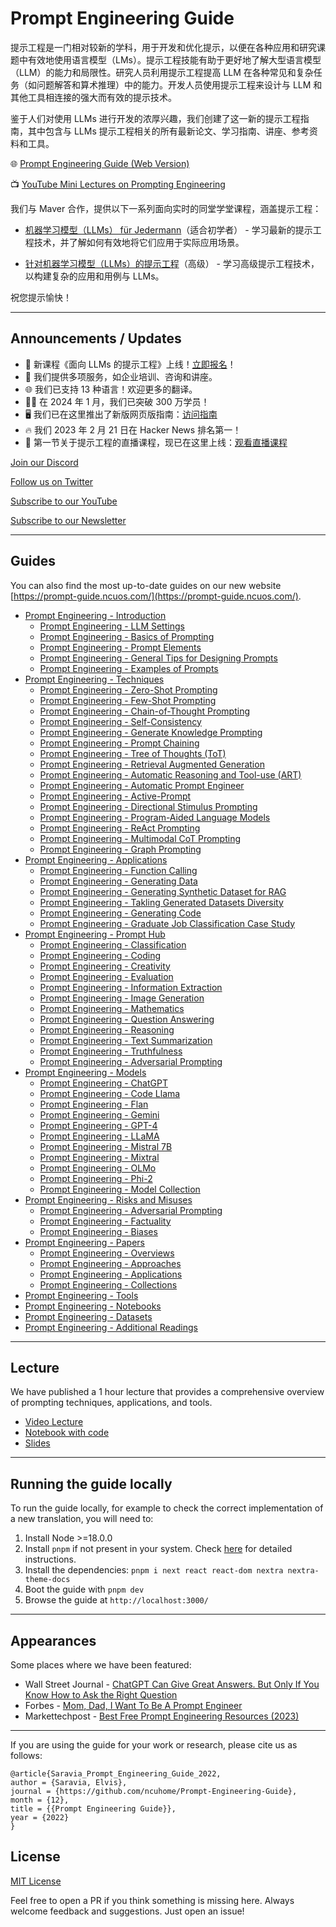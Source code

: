 # Prompt Engineering Guide

提示工程是一门相对较新的学科，用于开发和优化提示，以便在各种应用和研究课题中有效地使用语言模型（LMs）。提示工程技能有助于更好地了解大型语言模型（LLM）的能力和局限性。研究人员利用提示工程提高 LLM 在各种常见和复杂任务（如问题解答和算术推理）中的能力。开发人员使用提示工程来设计与 LLM 和其他工具相连接的强大而有效的提示技术。

鉴于人们对使用 LLMs 进行开发的浓厚兴趣，我们创建了这一新的提示工程指南，其中包含与 LLMs 提示工程相关的所有最新论文、学习指南、讲座、参考资料和工具。

🌐 [Prompt Engineering Guide (Web Version)](https://prompt-guide.ncuos.com/)

📺 [YouTube Mini Lectures on Prompting Engineering](https://www.youtube.com/playlist?list=PLGSHbNsNO4Vha1jB0wMtuYYEVO4laSo0m)

我们与 Maver 合作，提供以下一系列面向实时的同堂学堂课程，涵盖提示工程：

- [机器学习模型（LLMs） für Jedermann](https://maven.com/dair-ai/llms-for-everyone)（适合初学者） - 学习最新的提示工程技术，并了解如何有效地将它们应用于实际应用场景。

- [针对机器学习模型（LLMs）的提示工程](https://maven.com/dair-ai/prompt-engineering-llms)（高级） - 学习高级提示工程技术，以构建复杂的应用和用例与 LLMs。

祝您提示愉快！

---

## Announcements / Updates

- 🎉 新课程《面向 LLMs 的提示工程》上线！[立即报名](https://maven.com/dair-ai/prompt-engineering-llms)！
- 💼 我们提供多项服务，如企业培训、咨询和讲座。
- 🌐 我们已支持 13 种语言！欢迎更多的翻译。
- 👩‍🎓 在 2024 年 1 月，我们已突破 300 万学员！
- 🖥️ 我们已在这里推出了新版网页版指南：[访问指南](https://prompt-guide.ncuos.com/)
- 🔥 我们 2023 年 2 月 21 日在 Hacker News 排名第一！
- 🎉 第一节关于提示工程的直播课程，现已在这里上线：[观看直播课程](https://youtu.be/dOxUroR57xs)

[Join our Discord](https://discord.com/invite/SKgkVT8BGJ)

[Follow us on Twitter](https://twitter.com/dair_ai)

[Subscribe to our YouTube](https://www.youtube.com/channel/UCyna_OxOWL7IEuOwb7WhmxQ)

[Subscribe to our Newsletter](https://nlpnews.substack.com/)

---

## Guides

You can also find the most up-to-date guides on our new website [https://prompt-guide.ncuos.com/](https://prompt-guide.ncuos.com/).

- [Prompt Engineering - Introduction](/introduction)
  - [Prompt Engineering - LLM Settings](/introduction/settings)
  - [Prompt Engineering - Basics of Prompting](/introduction/basics)
  - [Prompt Engineering - Prompt Elements](/introduction/elements)
  - [Prompt Engineering - General Tips for Designing Prompts](/introduction/tips)
  - [Prompt Engineering - Examples of Prompts](/introduction/examples)
- [Prompt Engineering - Techniques](/techniques)
  - [Prompt Engineering - Zero-Shot Prompting](/techniques/zeroshot)
  - [Prompt Engineering - Few-Shot Prompting](/techniques/fewshot)
  - [Prompt Engineering - Chain-of-Thought Prompting](/techniques/cot)
  - [Prompt Engineering - Self-Consistency](/techniques/consistency)
  - [Prompt Engineering - Generate Knowledge Prompting](/techniques/knowledge)
  - [Prompt Engineering - Prompt Chaining](/techniques/prompt_chaining)
  - [Prompt Engineering - Tree of Thoughts (ToT)](/techniques/tot)
  - [Prompt Engineering - Retrieval Augmented Generation](/techniques/rag)
  - [Prompt Engineering - Automatic Reasoning and Tool-use (ART)](/techniques/art)
  - [Prompt Engineering - Automatic Prompt Engineer](/techniques/ape)
  - [Prompt Engineering - Active-Prompt](/techniques/activeprompt)
  - [Prompt Engineering - Directional Stimulus Prompting](/techniques/dsp)
  - [Prompt Engineering - Program-Aided Language Models](/techniques/pal)
  - [Prompt Engineering - ReAct Prompting](/techniques/react)
  - [Prompt Engineering - Multimodal CoT Prompting](/techniques/multimodalcot)
  - [Prompt Engineering - Graph Prompting](/techniques/graph)
- [Prompt Engineering - Applications](/applications)
  - [Prompt Engineering - Function Calling](/applications/function_calling)
  - [Prompt Engineering - Generating Data](/applications/generating)
  - [Prompt Engineering - Generating Synthetic Dataset for RAG](/applications/synthetic_rag)
  - [Prompt Engineering - Takling Generated Datasets Diversity](/applications/generating_textbooks)
  - [Prompt Engineering - Generating Code](/applications/coding)
  - [Prompt Engineering - Graduate Job Classification Case Study](/applications/workplace_casestudy)
- [Prompt Engineering - Prompt Hub](/prompts)
  - [Prompt Engineering - Classification](/prompts/classification)
  - [Prompt Engineering - Coding](/prompts/coding)
  - [Prompt Engineering - Creativity](/prompts/creativity)
  - [Prompt Engineering - Evaluation](/prompts/evaluation)
  - [Prompt Engineering - Information Extraction](/prompts/information-extraction)
  - [Prompt Engineering - Image Generation](/prompts/image-generation)
  - [Prompt Engineering - Mathematics](/prompts/mathematics)
  - [Prompt Engineering - Question Answering](/prompts/question-answering)
  - [Prompt Engineering - Reasoning](/prompts/reasoning)
  - [Prompt Engineering - Text Summarization](/prompts/text-summarization)
  - [Prompt Engineering - Truthfulness](/prompts/truthfulness)
  - [Prompt Engineering - Adversarial Prompting](/prompts/adversarial-prompting)
- [Prompt Engineering - Models](/models)
  - [Prompt Engineering - ChatGPT](/models/chatgpt)
  - [Prompt Engineering - Code Llama](/models/code-llama)
  - [Prompt Engineering - Flan](/models/flan)
  - [Prompt Engineering - Gemini](/models/gemini)
  - [Prompt Engineering - GPT-4](/models/gpt-4)
  - [Prompt Engineering - LLaMA](/models/llama)
  - [Prompt Engineering - Mistral 7B](/models/mistral-7b)
  - [Prompt Engineering - Mixtral](/models/mixtral)
  - [Prompt Engineering - OLMo](/models/olmo)
  - [Prompt Engineering - Phi-2](/models/phi-2)
  - [Prompt Engineering - Model Collection](/models/collection)
- [Prompt Engineering - Risks and Misuses](/risks)
  - [Prompt Engineering - Adversarial Prompting](/risks/adversarial)
  - [Prompt Engineering - Factuality](/risks/factuality)
  - [Prompt Engineering - Biases](/risks/biases)
- [Prompt Engineering - Papers](/papers)
  - [Prompt Engineering - Overviews](/papers#overviews)
  - [Prompt Engineering - Approaches](/papers#approaches)
  - [Prompt Engineering - Applications](/papers#applications)
  - [Prompt Engineering - Collections](/papers#collections)
- [Prompt Engineering - Tools](/tools)
- [Prompt Engineering - Notebooks](/notebooks)
- [Prompt Engineering - Datasets](/datasets)
- [Prompt Engineering - Additional Readings](/readings)

---

## Lecture

We have published a 1 hour lecture that provides a comprehensive overview of prompting techniques, applications, and tools.

- [Video Lecture](https://youtu.be/dOxUroR57xs)
- [Notebook with code](https://github.com/ncuhome/Prompt-Engineering-Guide/blob/main/notebooks/pe-lecture.ipynb)
- [Slides](https://github.com/ncuhome/Prompt-Engineering-Guide/blob/main/lecture/Prompt-Engineering-Lecture-Elvis.pdf)

---

## Running the guide locally

To run the guide locally, for example to check the correct implementation of a new translation, you will need to:

1. Install Node >=18.0.0
1. Install `pnpm` if not present in your system. Check [here](https://pnpm.io/installation) for detailed instructions.
1. Install the dependencies: `pnpm i next react react-dom nextra nextra-theme-docs`
1. Boot the guide with `pnpm dev`
2. Browse the guide at `http://localhost:3000/`

---

## Appearances

Some places where we have been featured:

- Wall Street Journal - [ChatGPT Can Give Great Answers. But Only If You Know How to Ask the Right Question](https://www.wsj.com/articles/chatgpt-ask-the-right-question-12d0f035)
- Forbes - [Mom, Dad, I Want To Be A Prompt Engineer](https://www.forbes.com/sites/craigsmith/2023/04/05/mom-dad-i-want-to-be-a-prompt-engineer/?sh=7f1213159c8e)
- Markettechpost - [Best Free Prompt Engineering Resources (2023)](https://www.marktechpost.com/2023/04/04/best-free-prompt-engineering-resources-2023/)

---
If you are using the guide for your work or research, please cite us as follows:

```
@article{Saravia_Prompt_Engineering_Guide_2022,
author = {Saravia, Elvis},
journal = {https://github.com/ncuhome/Prompt-Engineering-Guide},
month = {12},
title = {{Prompt Engineering Guide}},
year = {2022}
}
```

## License

[MIT License](https://github.com/ncuhome/Prompt-Engineering-Guide/blob/main/LICENSE.md)

Feel free to open a PR if you think something is missing here. Always welcome feedback and suggestions. Just open an issue!
